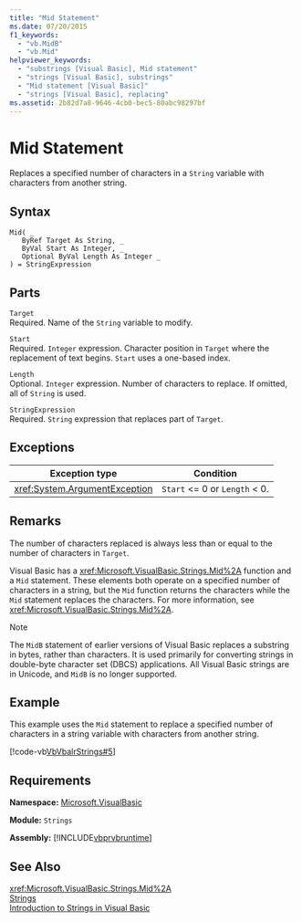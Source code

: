 ```yaml
---
title: "Mid Statement"
ms.date: 07/20/2015
f1_keywords: 
  - "vb.MidB"
  - "vb.Mid"
helpviewer_keywords: 
  - "substrings [Visual Basic], Mid statement"
  - "strings [Visual Basic], substrings"
  - "Mid statement [Visual Basic]"
  - "strings [Visual Basic], replacing"
ms.assetid: 2b82d7a8-9646-4cb0-bec5-80abc98297bf
---
```

# Mid Statement
Replaces a specified number of characters in a `String` variable with characters from another string.  

## Syntax  

```  
Mid( _  
   ByRef Target As String, _  
   ByVal Start As Integer, _  
   Optional ByVal Length As Integer _  
) = StringExpression  
```  

## Parts  
 `Target`  
 Required. Name of the `String` variable to modify.  

 `Start`  
 Required. `Integer` expression. Character position in `Target` where the replacement of text begins. `Start` uses a one-based index.  

 `Length`  
 Optional. `Integer` expression. Number of characters to replace. If omitted, all of `String` is used.  

 `StringExpression`  
 Required. `String` expression that replaces part of `Target`.  

## Exceptions  


|Exception type|Condition|  
|--------------------|---------------|  
|<xref:System.ArgumentException>|`Start` <= 0 or `Length` < 0.|  

## Remarks  
 The number of characters replaced is always less than or equal to the number of characters in `Target`.  

 Visual Basic has a <xref:Microsoft.VisualBasic.Strings.Mid%2A> function and a `Mid` statement. These elements both operate on a specified number of characters in a string, but the `Mid` function returns the characters while the `Mid` statement replaces the characters. For more information, see <xref:Microsoft.VisualBasic.Strings.Mid%2A>.  

> [!NOTE]
>  The `MidB` statement of earlier versions of Visual Basic replaces a substring in bytes, rather than characters. It is used primarily for converting strings in double-byte character set (DBCS) applications. All Visual Basic strings are in Unicode, and `MidB` is no longer supported.  

## Example  
 This example uses the `Mid` statement to replace a specified number of characters in a string variable with characters from another string.  

 [!code-vb[VbVbalrStrings#5](../../../visual-basic/language-reference/functions/codesnippet/VisualBasic/mid-statement_1.vb)]  

## Requirements  
 **Namespace:** [Microsoft.VisualBasic](../../../visual-basic/language-reference/runtime-library-members.md)  

 **Module:** `Strings`  

 **Assembly:** [!INCLUDE[vbprvbruntime](~/includes/vbprvbruntime-md.md)]  

## See Also  
 <xref:Microsoft.VisualBasic.Strings.Mid%2A>  
 [Strings](../../../visual-basic/programming-guide/language-features/strings/index.md)  
 [Introduction to Strings in Visual Basic](../../../visual-basic/programming-guide/language-features/strings/introduction-to-strings.md)
